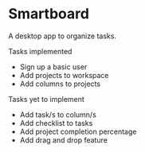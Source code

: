# Smartboard
A desktop app to organize tasks. 

Tasks implemented

  - Sign up a basic user
  - Add projects to workspace
  - Add columns to projects

Tasks yet to implement 

  - Add task/s to column/s 
  - Add checklist to tasks
  - Add project completion percentage 
  - Add drag and drop feature
